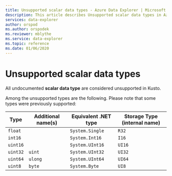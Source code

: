 ```yaml
---
title: Unsupported scalar data types - Azure Data Explorer | Microsoft Docs
description: This article describes Unsupported scalar data types in Azure Data Explorer.
services: data-explorer
author: orspod
ms.author: orspodek
ms.reviewer: mblythe
ms.service: data-explorer
ms.topic: reference
ms.date: 01/06/2020
---
```

# Unsupported scalar data types

All undocumented **scalar data type** are considered unsupported in Kusto.

Among the unsupported types are the following. Please note that some types were previously supported:

| Type       | Additional name(s)   | Equivalent .NET type              | Storage Type (internal name)|
| ---------- | -------------------- | --------------------------------- | ----------------------------|
| `float`    |                      | `System.Single`                   | `R32`                       |
| `int16`    |                      | `System.Int16`                    | `I16`                       |
| `uint16`   |                      | `System.UInt16`                   | `UI16`                      |
| `uint32`   | `uint`               | `System.UInt32`                   | `UI32`                      |
| `uint64`   | `ulong`              | `System.UInt64`                   | `UI64`                      |
| `uint8`    | `byte`               | `System.Byte`                     | `UI8`                       |